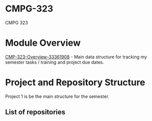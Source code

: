 # CMPG-323
CMPG 323

<h1>Module Overview</h1>
<a href = "https://github.com/33361908/CMPG-323-Overview-33361908">CMP-323-Overview-33361908</a> - Main data structure for tracking my semester tasks / training and project due dates.

<h1>Project and Repository Structure</h1>
Project 1 is be the main structure for the semester.

<h2>List of repositories</h2>
